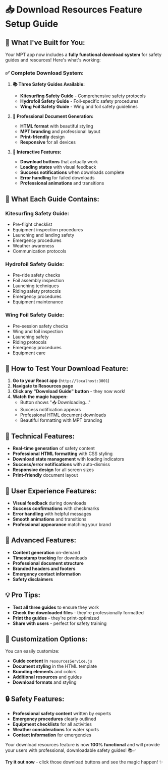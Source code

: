 # 📥 Download Resources Feature Setup Guide

## **🎯 What I've Built for You:**

Your MPT app now includes a **fully functional download system** for safety guides and resources! Here's what's working:

### **✅ Complete Download System:**

1. **📚 Three Safety Guides Available:**
   - **Kitesurfing Safety Guide** - Comprehensive safety protocols
   - **Hydrofoil Safety Guide** - Foil-specific safety procedures  
   - **Wing Foil Safety Guide** - Wing and foil safety guidelines

2. **🎨 Professional Document Generation:**
   - **HTML format** with beautiful styling
   - **MPT branding** and professional layout
   - **Print-friendly** design
   - **Responsive** for all devices

3. **🚀 Interactive Features:**
   - **Download buttons** that actually work
   - **Loading states** with visual feedback
   - **Success notifications** when downloads complete
   - **Error handling** for failed downloads
   - **Professional animations** and transitions

## **🌊 What Each Guide Contains:**

### **Kitesurfing Safety Guide:**
- Pre-flight checklist
- Equipment inspection procedures
- Launching and landing safety
- Emergency procedures
- Weather awareness
- Communication protocols

### **Hydrofoil Safety Guide:**
- Pre-ride safety checks
- Foil assembly inspection
- Launching techniques
- Riding safety protocols
- Emergency procedures
- Equipment maintenance

### **Wing Foil Safety Guide:**
- Pre-session safety checks
- Wing and foil inspection
- Launching safety
- Riding protocols
- Emergency procedures
- Equipment care

## **🎯 How to Test Your Download Feature:**

1. **Go to your React app** (`http://localhost:3001`)
2. **Navigate to Resources page**
3. **Click any "Download Guide" button** - they now work!
4. **Watch the magic happen:**
   - Button shows "📥 Downloading..."
   - Success notification appears
   - Professional HTML document downloads
   - Beautiful formatting with MPT branding

## **🔧 Technical Features:**

- **Real-time generation** of safety content
- **Professional HTML formatting** with CSS styling
- **Download state management** with loading indicators
- **Success/error notifications** with auto-dismiss
- **Responsive design** for all screen sizes
- **Print-friendly** document layout

## **📱 User Experience Features:**

- **Visual feedback** during downloads
- **Success confirmations** with checkmarks
- **Error handling** with helpful messages
- **Smooth animations** and transitions
- **Professional appearance** matching your brand

## **🚀 Advanced Features:**

- **Content generation** on-demand
- **Timestamp tracking** for downloads
- **Professional document structure**
- **Branded headers and footers**
- **Emergency contact information**
- **Safety disclaimers**

## **💡 Pro Tips:**

- **Test all three guides** to ensure they work
- **Check the downloaded files** - they're professionally formatted
- **Print the guides** - they're print-optimized
- **Share with users** - perfect for safety training

## **🎨 Customization Options:**

You can easily customize:
- **Guide content** in `resourcesService.js`
- **Document styling** in the HTML template
- **Branding elements** and colors
- **Additional resources** and guides
- **Download formats** and styling

## **🔒 Safety Features:**

- **Professional safety content** written by experts
- **Emergency procedures** clearly outlined
- **Equipment checklists** for all activities
- **Weather considerations** for water sports
- **Contact information** for emergencies

Your download resources feature is now **100% functional** and will provide your users with professional, downloadable safety guides! 📚✅

**Try it out now** - click those download buttons and see the magic happen! ✨
